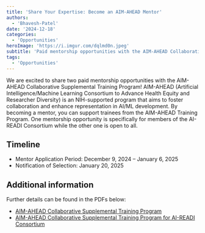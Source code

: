 ```yaml
---
title: 'Share Your Expertise: Become an AIM-AHEAD Mentor'
authors:
  - 'Bhavesh-Patel'
date: '2024-12-18'
categories:
  - 'Opportunities'
heroImage: 'https://i.imgur.com/dqlmd0n.jpeg'
subtitle: 'Paid mentorship opportunities with the AIM-AHEAD Collaborative Supplemental Training Program'
tags:
  - 'Opportunities'
---
```


We are excited to share two paid mentorship opportunities with the AIM-AHEAD Collaborative Supplemental Training Program!
AIM-AHEAD (Artificial Intelligence/Machine Learning Consortium to Advance Health Equity and Researcher Diversity) is an NIH-supported program that aims to foster collaboration and enhance representation in AI/ML development. By becoming a mentor, you can support trainees from the AIM-AHEAD Training Program.
One mentorship opportunity is specifically for members of the AI-READI Consortium while the other one is open to all.

## Timeline

- Mentor Application Period: December 9, 2024 – January 6, 2025
- Notification of Selection: January 20, 2025

## Additional information

Further details can be found in the PDFs below:

- [AIM-AHEAD Collaborative Supplemental Training Program](/assets/pdf/AIM-AHEAD-Call-for-Mentors.pdf)
- [AIM-AHEAD Collaborative Supplemental Training Program for AI-READI Consortium](/assets/pdf/Call-for-Mentors.pdf)
